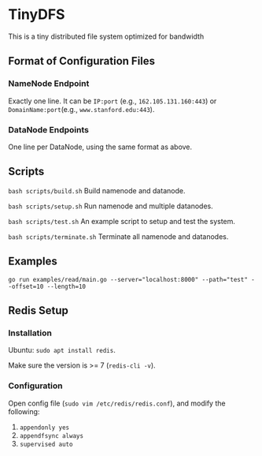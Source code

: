 # TinyDFS
This is a tiny distributed file system optimized for bandwidth

## Format of Configuration Files

### NameNode Endpoint
Exactly one line.
It can be `IP:port` (e.g., `162.105.131.160:443`) or `DomainName:port`(e.g., `www.stanford.edu:443`).

### DataNode Endpoints
One line per DataNode, using the same format as above.

## Scripts
```bash scripts/build.sh```
Build namenode and datanode.

```bash scripts/setup.sh```
Run namenode and multiple datanodes.

```bash scripts/test.sh```
An example script to setup and test the system.

```bash scripts/terminate.sh```
Terminate all namenode and datanodes.

## Examples
```go run examples/read/main.go --server="localhost:8000" --path="test" --offset=10 --length=10```


## Redis Setup

### Installation
Ubuntu:
```sudo apt install redis```.

Make sure the version is >= 7 (`redis-cli -v`).

### Configuration
Open config file (`sudo vim /etc/redis/redis.conf`), and modify the following:
1. `appendonly yes`
2. `appendfsync always`
3. `supervised auto`
